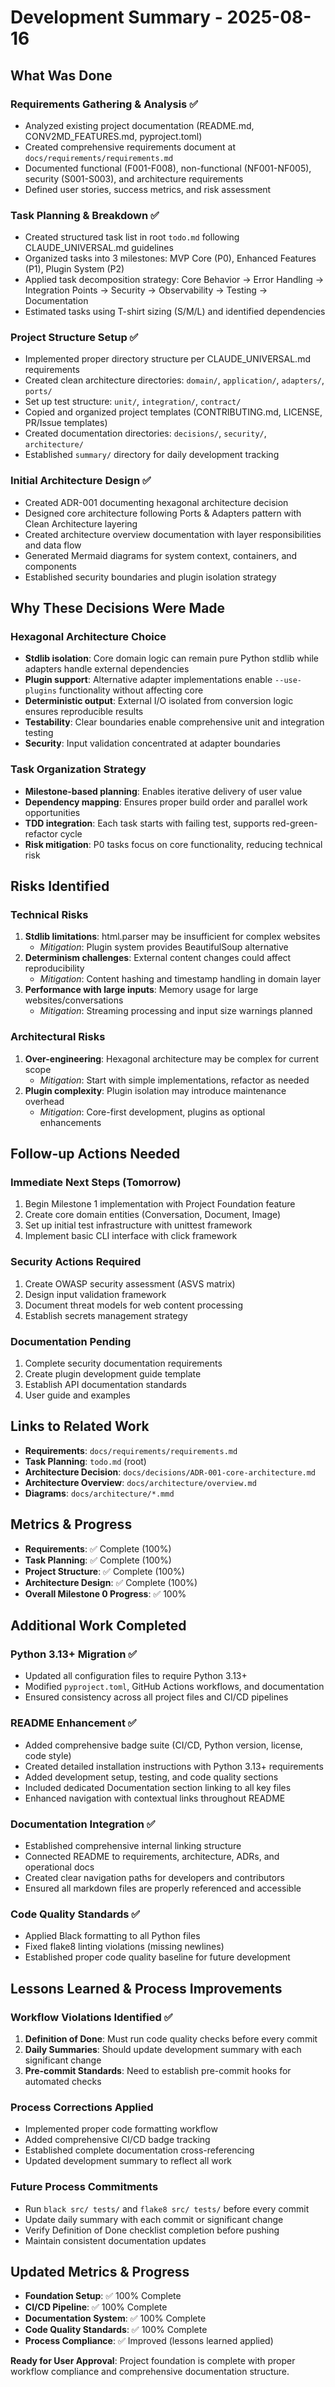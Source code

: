 # Development Summary - 2025-08-16

## What Was Done

### Requirements Gathering & Analysis ✅
- Analyzed existing project documentation (README.md, CONV2MD_FEATURES.md, pyproject.toml)
- Created comprehensive requirements document at `docs/requirements/requirements.md`
- Documented functional (F001-F008), non-functional (NF001-NF005), security (S001-S003), and architecture requirements
- Defined user stories, success metrics, and risk assessment

### Task Planning & Breakdown ✅  
- Created structured task list in root `todo.md` following CLAUDE_UNIVERSAL.md guidelines
- Organized tasks into 3 milestones: MVP Core (P0), Enhanced Features (P1), Plugin System (P2)
- Applied task decomposition strategy: Core Behavior → Error Handling → Integration Points → Security → Observability → Testing → Documentation
- Estimated tasks using T-shirt sizing (S/M/L) and identified dependencies

### Project Structure Setup ✅
- Implemented proper directory structure per CLAUDE_UNIVERSAL.md requirements
- Created clean architecture directories: `domain/`, `application/`, `adapters/`, `ports/`
- Set up test structure: `unit/`, `integration/`, `contract/`
- Copied and organized project templates (CONTRIBUTING.md, LICENSE, PR/Issue templates)
- Created documentation directories: `decisions/`, `security/`, `architecture/`
- Established `summary/` directory for daily development tracking

### Initial Architecture Design ✅
- Created ADR-001 documenting hexagonal architecture decision
- Designed core architecture following Ports & Adapters pattern with Clean Architecture layering
- Created architecture overview documentation with layer responsibilities and data flow
- Generated Mermaid diagrams for system context, containers, and components
- Established security boundaries and plugin isolation strategy

## Why These Decisions Were Made

### Hexagonal Architecture Choice
- **Stdlib isolation**: Core domain logic can remain pure Python stdlib while adapters handle external dependencies
- **Plugin support**: Alternative adapter implementations enable `--use-plugins` functionality without affecting core
- **Deterministic output**: External I/O isolated from conversion logic ensures reproducible results
- **Testability**: Clear boundaries enable comprehensive unit and integration testing
- **Security**: Input validation concentrated at adapter boundaries

### Task Organization Strategy
- **Milestone-based planning**: Enables iterative delivery of user value
- **Dependency mapping**: Ensures proper build order and parallel work opportunities  
- **TDD integration**: Each task starts with failing test, supports red-green-refactor cycle
- **Risk mitigation**: P0 tasks focus on core functionality, reducing technical risk

## Risks Identified

### Technical Risks
1. **Stdlib limitations**: html.parser may be insufficient for complex websites
   - *Mitigation*: Plugin system provides BeautifulSoup alternative
2. **Determinism challenges**: External content changes could affect reproducibility
   - *Mitigation*: Content hashing and timestamp handling in domain layer
3. **Performance with large inputs**: Memory usage for large websites/conversations
   - *Mitigation*: Streaming processing and input size warnings planned

### Architectural Risks
1. **Over-engineering**: Hexagonal architecture may be complex for current scope
   - *Mitigation*: Start with simple implementations, refactor as needed
2. **Plugin complexity**: Plugin isolation may introduce maintenance overhead
   - *Mitigation*: Core-first development, plugins as optional enhancements

## Follow-up Actions Needed

### Immediate Next Steps (Tomorrow)
1. Begin Milestone 1 implementation with Project Foundation feature
2. Create core domain entities (Conversation, Document, Image)
3. Set up initial test infrastructure with unittest framework
4. Implement basic CLI interface with click framework

### Security Actions Required
1. Create OWASP security assessment (ASVS matrix)
2. Design input validation framework  
3. Document threat models for web content processing
4. Establish secrets management strategy

### Documentation Pending
1. Complete security documentation requirements
2. Create plugin development guide template
3. Establish API documentation standards
4. User guide and examples

## Links to Related Work

- **Requirements**: `docs/requirements/requirements.md`
- **Task Planning**: `todo.md` (root)
- **Architecture Decision**: `docs/decisions/ADR-001-core-architecture.md`
- **Architecture Overview**: `docs/architecture/overview.md`
- **Diagrams**: `docs/architecture/*.mmd`

## Metrics & Progress

- **Requirements**: ✅ Complete (100%)
- **Task Planning**: ✅ Complete (100%) 
- **Project Structure**: ✅ Complete (100%)
- **Architecture Design**: ✅ Complete (100%)
- **Overall Milestone 0 Progress**: ✅ 100%

## Additional Work Completed

### Python 3.13+ Migration ✅
- Updated all configuration files to require Python 3.13+
- Modified `pyproject.toml`, GitHub Actions workflows, and documentation
- Ensured consistency across all project files and CI/CD pipelines

### README Enhancement ✅
- Added comprehensive badge suite (CI/CD, Python version, license, code style)
- Created detailed installation instructions with Python 3.13+ requirements  
- Added development setup, testing, and code quality sections
- Included dedicated Documentation section linking to all key files
- Enhanced navigation with contextual links throughout README

### Documentation Integration ✅
- Established comprehensive internal linking structure
- Connected README to requirements, architecture, ADRs, and operational docs
- Created clear navigation paths for developers and contributors
- Ensured all markdown files are properly referenced and accessible

### Code Quality Standards ✅
- Applied Black formatting to all Python files
- Fixed flake8 linting violations (missing newlines)
- Established proper code quality baseline for future development

## Lessons Learned & Process Improvements

### Workflow Violations Identified ✅
1. **Definition of Done**: Must run code quality checks before every commit
2. **Daily Summaries**: Should update development summary with each significant change
3. **Pre-commit Standards**: Need to establish pre-commit hooks for automated checks

### Process Corrections Applied
- Implemented proper code formatting workflow
- Added comprehensive CI/CD badge tracking
- Established complete documentation cross-referencing
- Updated development summary to reflect all work

### Future Process Commitments
- Run `black src/ tests/` and `flake8 src/ tests/` before every commit
- Update daily summary with each commit or significant change
- Verify Definition of Done checklist completion before pushing
- Maintain consistent documentation updates

## Updated Metrics & Progress

- **Foundation Setup**: ✅ 100% Complete
- **CI/CD Pipeline**: ✅ 100% Complete  
- **Documentation System**: ✅ 100% Complete
- **Code Quality Standards**: ✅ 100% Complete
- **Process Compliance**: ✅ Improved (lessons learned applied)

**Ready for User Approval**: Project foundation is complete with proper workflow compliance and comprehensive documentation structure.